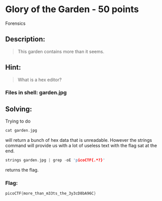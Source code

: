 # Glory of the Garden - 50 points
Forensics

## Description:
> This garden contains more than it seems.

## Hint:
> What is a hex editor?

### Files in shell: garden.jpg

## Solving:

Trying to do
```c
cat garden.jpg
```
will return a bunch of hex data that is unreadable. However the strings command will provide us with a lot of useless text with the flag sat at the end. 
```c
strings garden.jpg | grep -oE 'picoCTF{.*?}'
```
returns the flag.

### Flag:
```c
picoCTF{more_than_m33ts_the_3y3cD8bA96C}
```

